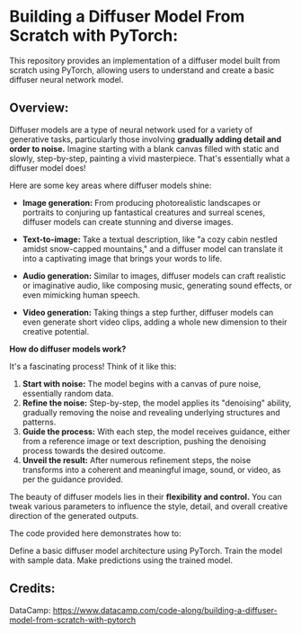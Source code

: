 # Building a Diffuser Model From Scratch with PyTorch:

This repository provides an implementation of a diffuser model built from scratch using PyTorch, allowing users to understand and create a basic diffuser neural network model.

## Overview:
Diffuser models are a type of neural network used for a variety of generative tasks, particularly those involving **gradually adding detail and order to noise.** Imagine starting with a blank canvas filled with static and slowly, step-by-step, painting a vivid masterpiece. That's essentially what a diffuser model does!

Here are some key areas where diffuser models shine:

* **Image generation:** From producing photorealistic landscapes or portraits to conjuring up fantastical creatures and surreal scenes, diffuser models can create stunning and diverse images.


* **Text-to-image:** Take a textual description, like "a cozy cabin nestled amidst snow-capped mountains," and a diffuser model can translate it into a captivating image that brings your words to life.


* **Audio generation:** Similar to images, diffuser models can craft realistic or imaginative audio, like composing music, generating sound effects, or even mimicking human speech.


* **Video generation:** Taking things a step further, diffuser models can even generate short video clips, adding a whole new dimension to their creative potential.


**How do diffuser models work?**

It's a fascinating process! Think of it like this:

1. **Start with noise:** The model begins with a canvas of pure noise, essentially random data.
2. **Refine the noise:** Step-by-step, the model applies its "denoising" ability, gradually removing the noise and revealing underlying structures and patterns.
3. **Guide the process:** With each step, the model receives guidance, either from a reference image or text description, pushing the denoising process towards the desired outcome.
4. **Unveil the result:** After numerous refinement steps, the noise transforms into a coherent and meaningful image, sound, or video, as per the guidance provided.

The beauty of diffuser models lies in their **flexibility and control.** You can tweak various parameters to influence the style, detail, and overall creative direction of the generated outputs. 

The code provided here demonstrates how to:

Define a basic diffuser model architecture using PyTorch.
Train the model with sample data.
Make predictions using the trained model.

## Credits:

DataCamp: https://www.datacamp.com/code-along/building-a-diffuser-model-from-scratch-with-pytorch
